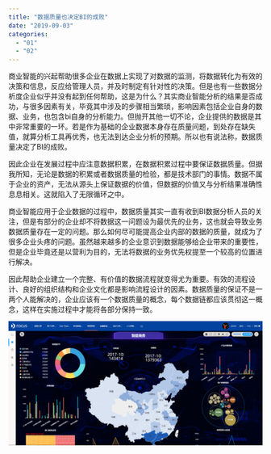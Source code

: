 ```yaml
---
title: "数据质量也决定BI的成败"
date: "2019-09-03"
categories: 
  - "01"
  - "02"
---
```


商业智能的兴起帮助很多企业在数据上实现了对数据的监测，将数据转化为有效的决策和信息，反应给管理人员，并及时制定有针对性的决策。但是也有一些数据分析度企业似乎并没有起到任何帮助，这是为什么？其实商业智能分析的结果是否成功，与很多因素有关，毕竟其中涉及的步骤相当繁琐，影响因素包括企业自身的数据、业务，也包含bi自身的分析能力。但抛开其他一切不论，企业提供的数据是其中非常重要的一环。若是作为基础的企业数据本身存在质量问题，到处存在缺失值，就算分析工具再优秀，也无法到达企业分析的预期。所以也有说法称，数据质量决定了BI的成败。

因此企业在发展过程中应注意数据积累，在数据积累过程中要保证数据质量。但据我所知，无论是数据的积累或者数据质量的检验，都是技术部门的事情。数据不属于企业的资产，无法从源头上保证数据的价值，但数据的价值又与分析结果准确性息息相关。这就陷入了无限循环之中。

商业智能应用于企业数据的过程中，数据质量其实一直有收到BI数据分析人员的关注，但是有部分的企业却不将数据这一问题设为最优先的业务，这也就会导致业务数据质量存在一定的问题。那么如何尽可能提高企业内部的数据的质量，就成为了很多企业头疼的问题。虽然越来越多的企业意识到数据能够给企业带来的重要性，但是企业毕竟还是以营利为目的，无法将数据的业务优先权提至一个较高的位置进行解决。

因此帮助企业建立一个完整、有价值的数据流程就变得尤为重要。有效的流程设计、良好的组织结构和企业文化都是影响流程设计的因素。数据质量的保证不是一两个人能解决的，企业应该有一个数据质量的概念，每个数据链都应该贯彻这一概念，这样在实施过程中才能将各部分保持一致。

![C:\Users\FOCUS\AppData\Local\Temp\WeChat Files\d506f0f557af292c9c7c370a97f14af.png](images/c-users-focus-appdata-local-temp-wechat-files-d50.png)

